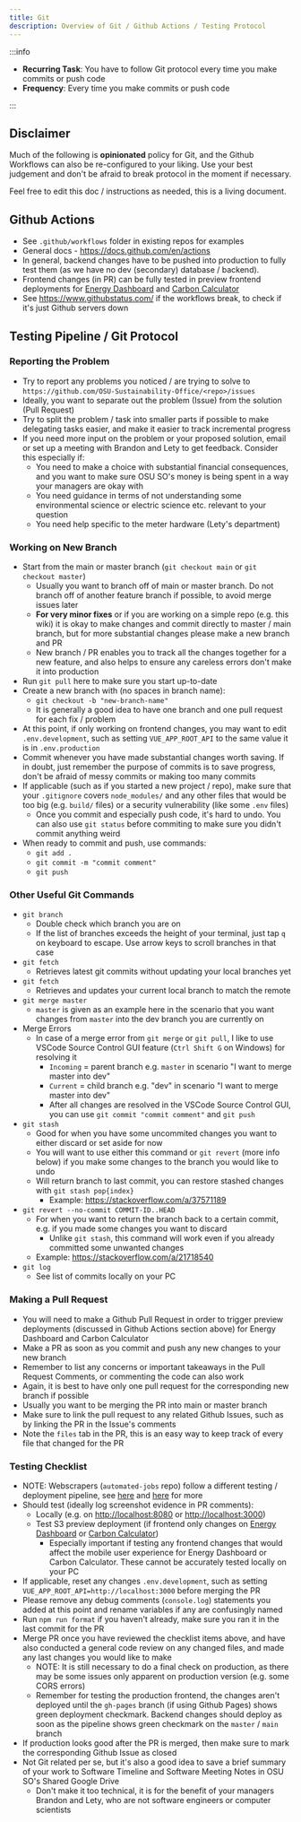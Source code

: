 ```yaml
---
title: Git
description: Overview of Git / Github Actions / Testing Protocol
---
```


:::info

- **Recurring Task**: You have to follow Git protocol every time you make commits or push code
- **Frequency**: Every time you make commits or push code

:::

## Disclaimer

Much of the following is **opinionated** policy for Git, and the Github Workflows can also be re-configured to your liking. Use your best judgement and don't be afraid to break protocol in the moment if necessary.

Feel free to edit this doc / instructions as needed, this is a living document.

## Github Actions

- See `.github/workflows` folder in existing repos for examples
- General docs - https://docs.github.com/en/actions
- In general, backend changes have to be pushed into production to fully test them (as we have no dev (secondary) database / backend).
- Frontend changes (in PR) can be fully tested in preview frontend deployments for [Energy Dashboard](http://energy-dashboard.s3-website-us-west-2.amazonaws.com/#/map) and [Carbon Calculator](http://carbon-calculator.s3-website-us-west-2.amazonaws.com/#/)
- See https://www.githubstatus.com/ if the workflows break, to check if it's just Github servers down

## Testing Pipeline / Git Protocol

### Reporting the Problem

- Try to report any problems you noticed / are trying to solve to `https://github.com/OSU-Sustainability-Office/<repo>/issues`
- Ideally, you want to separate out the problem (Issue) from the solution (Pull Request)
- Try to split the problem / task into smaller parts if possible to make delegating tasks easier, and make it easier to track incremental progress
- If you need more input on the problem or your proposed solution, email or set up a meeting with Brandon and Lety to get feedback. Consider this especially if:
  - You need to make a choice with substantial financial consequences, and you want to make sure OSU SO's money is being spent in a way your managers are okay with
  - You need guidance in terms of not understanding some environmental science or electric science etc. relevant to your question
  - You need help specific to the meter hardware (Lety's department)

### Working on New Branch

- Start from the main or master branch (`git checkout main` or `git checkout master`)
  - Usually you want to branch off of main or master branch. Do not branch off of another feature branch if possible, to avoid merge issues later
  - **For very minor fixes** or if you are working on a simple repo (e.g. this wiki) it is okay to make changes and commit directly to master / main branch, but for more substantial changes please make a new branch and PR
  - New branch / PR enables you to track all the changes together for a new feature, and also helps to ensure any careless errors don't make it into production
- Run `git pull` here to make sure you start up-to-date
- Create a new branch with (no spaces in branch name):
  - `git checkout -b "new-branch-name"`
  - It is generally a good idea to have one branch and one pull request for each fix / problem
- At this point, if only working on frontend changes, you may want to edit `.env.development`, such as setting `VUE_APP_ROOT_API` to the same value it is in `.env.production`
- Commit whenever you have made substantial changes worth saving. If in doubt, just remember the purpose of commits is to save progress, don't be afraid of messy commits or making too many commits
- If applicable (such as if you started a new project / repo), make sure that your `.gitignore` covers `node_modules/` and any other files that would be too big (e.g. `build/` files) or a security vulnerability (like some `.env` files)
  - Once you commit and especially push code, it's hard to undo. You can also use `git status` before commiting to make sure you didn't commit anything weird
- When ready to commit and push, use commands:
  - `git add .`
  - `git commit -m "commit comment"`
  - `git push`

### Other Useful Git Commands

- `git branch`
  - Double check which branch you are on
  - If the list of branches exceeds the height of your terminal, just tap `q` on keyboard to escape. Use arrow keys to scroll branches in that case
- `git fetch`
  - Retrieves latest git commits without updating your local branches yet
- `git fetch`
  - Retrieves and updates your current local branch to match the remote
- `git merge master`
  - `master` is given as an example here in the scenario that you want changes from `master` into the dev branch you are currently on
- Merge Errors
  - In case of a merge error from `git merge` or `git pull`, I like to use VSCode Source Control GUI feature (`Ctrl Shift G` on Windows) for resolving it
    - `Incoming` = parent branch e.g. `master` in scenario "I want to merge master into dev"
    - `Current` = child branch e.g. "dev" in scenario "I want to merge master into dev"
    - After all changes are resolved in the VSCode Source Control GUI, you can use `git commit "commit comment"` and `git push`
- `git stash`
  - Good for when you have some uncommited changes you want to either discard or set aside for now
  - You will want to use either this command or `git revert` (more info below) if you make some changes to the branch you would like to undo
  - Will return branch to last commit, you can restore stashed changes with `git stash pop{index}`
    - Example: https://stackoverflow.com/a/37571189
- `git revert --no-commit COMMIT-ID..HEAD`
  - For when you want to return the branch back to a certain commit, e.g. if you made some changes you want to discard
    - Unlike `git stash`, this command will work even if you already committed some unwanted changes
  - Example: https://stackoverflow.com/a/21718540
- `git log`
  - See list of commits locally on your PC

### Making a Pull Request

- You will need to make a Github Pull Request in order to trigger preview deployments (discussed in Github Actions section above) for Energy Dashboard and Carbon Calculator
- Make a PR as soon as you commit and push any new changes to your new branch
- Remember to list any concerns or important takeaways in the Pull Request Comments, or commenting the code can also work
- Again, it is best to have only one pull request for the corresponding new branch if possible
- Usually you want to be merging the PR into main or master branch
- Make sure to link the pull request to any related Github Issues, such as by linking the PR in the Issue's comments
- Note the `files` tab in the PR, this is an easy way to keep track of every file that changed for the PR

### Testing Checklist

- NOTE: Webscrapers (`automated-jobs` repo) follow a different testing / deployment pipeline, see [here](updating_webscraper) and [here](webscraper_tutorial#testing-pipeline-guide) for more
- Should test (ideally log screenshot evidence in PR comments):
  - Locally (e.g. on [http://localhost:8080](http://localhost:8080) or [http://localhost:3000](http://localhost:3000))
  - Test S3 preview deployment (if frontend only changes on [Energy Dashboard](http://energy-dashboard.s3-website-us-west-2.amazonaws.com/#/map) or [Carbon Calculator](http://carbon-calculator.s3-website-us-west-2.amazonaws.com/#/))
    - Especially important if testing any frontend changes that would affect the mobile user experience for Energy Dashboard or Carbon Calculator. These cannot be accurately tested locally on your PC
- If applicable, reset any changes `.env.development`, such as setting `VUE_APP_ROOT_API=http://localhost:3000` before merging the PR
- Please remove any debug comments (`console.log`) statements you added at this point and rename variables if any are confusingly named
- Run `npm run format` if you haven't already, make sure you ran it in the last commit for the PR
- Merge PR once you have reviewed the checklist items above, and have also conducted a general code review on any changed files, and made any last changes you would like to make
  <!---
  move the below bullet point to another dedicated frontend testing / devops doc maybe? idk. frontend prereqs doesn't feel like a good fit
  -->
  - NOTE: It is still necessary to do a final check on production, as there may be some issues only apparent on production version (e.g. some CORS errors)
  - Remember for testing the production frontend, the changes aren't deployed until the `gh-pages` branch (if using Github Pages) shows green deployment checkmark. Backend changes should deploy as soon as the pipeline shows green checkmark on the `master` / `main` branch
- If production looks good after the PR is merged, then make sure to mark the corresponding Github Issue as closed
- Not Git related per se, but it's also a good idea to save a brief summary of your work to Software Timeline and Software Meeting Notes in OSU SO's Shared Google Drive
  - Don't make it too technical, it is for the benefit of your managers Brandon and Lety, who are not software engineers or computer scientists
